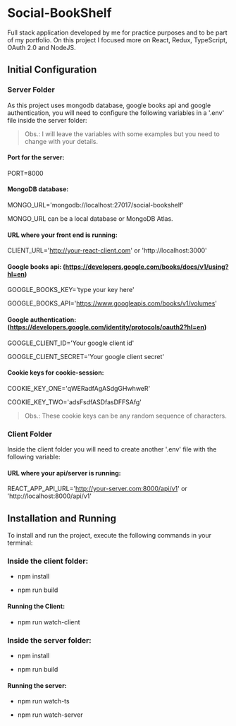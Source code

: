 # Social-BookShelf
Full stack application developed by me for practice purposes and to be part of my portfolio. On this project I focused more on React, Redux, TypeScript, OAuth 2.0 and  NodeJS.

## Initial Configuration
### Server Folder
As this project uses mongodb database, google books api and google authentication, you will need to configure the following variables in a '.env' file inside the server folder:

> Obs.: I will leave the variables with some examples but you need to change with your details.

#### Port for the server:

PORT=8000

#### MongoDB database:

MONGO_URL='mongodb://localhost:27017/social-bookshelf'

MONGO_URL can be a local database or MongoDB Atlas.

#### URL where your front end is running:

CLIENT_URL='http://your-react-client.com' or 'http://localhost:3000'

#### Google books api: (https://developers.google.com/books/docs/v1/using?hl=en)

GOOGLE_BOOKS_KEY='type your key here'

GOOGLE_BOOKS_API='https://www.googleapis.com/books/v1/volumes'

#### Google authentication: (https://developers.google.com/identity/protocols/oauth2?hl=en)

GOOGLE_CLIENT_ID='Your google client id'

GOOGLE_CLIENT_SECRET='Your google client secret'

#### Cookie keys for cookie-session:

COOKIE_KEY_ONE='qWERadfAgASdgGHwhweR' 

COOKIE_KEY_TWO='adsFsdfASDfasDFFSAfg'

> Obs.: These cookie keys can be any random sequence of characters.

### Client Folder
Inside the client folder you will need to create another '.env' file with the following variable:

#### URL where your api/server is running:

REACT_APP_API_URL='http://your-server.com:8000/api/v1' or 'http://localhost:8000/api/v1'

## Installation and Running

To install and run the project, execute the following commands in your terminal:

### Inside the client folder:

- npm install

- npm run build

#### Running the Client:

- npm run watch-client

### Inside the server folder:

- npm install

- npm run build

#### Running the server:

- npm run watch-ts

- npm run watch-server
